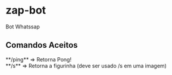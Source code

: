 # zap-bot
Bot Whatssap
<h2>Comandos Aceitos</h2>
**/ping**  => Retorna Pong! <br>
**/s**     => Retorna a figurinha (deve ser usado /s em uma imagem)
